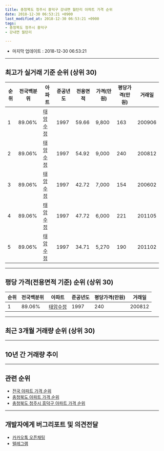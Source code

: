 ```yaml
---
title: 충청북도 청주시 흥덕구 강내면 월탄리 아파트 가격 순위
date: 2018-12-30 06:53:21 +0900
last_modified_at: 2018-12-30 06:53:21 +0900
tags:
- 충청북도 청주시 흥덕구
- 강내면 월탄리

---
```


* 마지막 업데이트 : 2018-12-30 06:53:21

---

## 최고가 실거래 기준 순위 (상위 30)


|순위|전국백분위|아파트|준공년도|전용면적|가격(만원)|평당가격(만원)|거래일|
|---|---|---|---|---|---|---|---|
|1|89.06%|[태암수정](https://search.naver.com/search.naver?query=%EC%B6%A9%EC%B2%AD%EB%B6%81%EB%8F%84+%EC%B2%AD%EC%A3%BC%EC%8B%9C+%ED%9D%A5%EB%8D%95%EA%B5%AC+%EA%B0%95%EB%82%B4%EB%A9%B4+%EC%9B%94%ED%83%84%EB%A6%AC+%ED%83%9C%EC%95%94%EC%88%98%EC%A0%95)|1997|59.66|9,800|163|200906|
|2|89.06%|[태암수정](https://search.naver.com/search.naver?query=%EC%B6%A9%EC%B2%AD%EB%B6%81%EB%8F%84+%EC%B2%AD%EC%A3%BC%EC%8B%9C+%ED%9D%A5%EB%8D%95%EA%B5%AC+%EA%B0%95%EB%82%B4%EB%A9%B4+%EC%9B%94%ED%83%84%EB%A6%AC+%ED%83%9C%EC%95%94%EC%88%98%EC%A0%95)|1997|54.92|9,000|240|200812|
|3|89.06%|[태암수정](https://search.naver.com/search.naver?query=%EC%B6%A9%EC%B2%AD%EB%B6%81%EB%8F%84+%EC%B2%AD%EC%A3%BC%EC%8B%9C+%ED%9D%A5%EB%8D%95%EA%B5%AC+%EA%B0%95%EB%82%B4%EB%A9%B4+%EC%9B%94%ED%83%84%EB%A6%AC+%ED%83%9C%EC%95%94%EC%88%98%EC%A0%95)|1997|42.72|7,000|154|200602|
|4|89.06%|[태암수정](https://search.naver.com/search.naver?query=%EC%B6%A9%EC%B2%AD%EB%B6%81%EB%8F%84+%EC%B2%AD%EC%A3%BC%EC%8B%9C+%ED%9D%A5%EB%8D%95%EA%B5%AC+%EA%B0%95%EB%82%B4%EB%A9%B4+%EC%9B%94%ED%83%84%EB%A6%AC+%ED%83%9C%EC%95%94%EC%88%98%EC%A0%95)|1997|47.72|6,000|221|201105|
|5|89.06%|[태암수정](https://search.naver.com/search.naver?query=%EC%B6%A9%EC%B2%AD%EB%B6%81%EB%8F%84+%EC%B2%AD%EC%A3%BC%EC%8B%9C+%ED%9D%A5%EB%8D%95%EA%B5%AC+%EA%B0%95%EB%82%B4%EB%A9%B4+%EC%9B%94%ED%83%84%EB%A6%AC+%ED%83%9C%EC%95%94%EC%88%98%EC%A0%95)|1997|34.71|5,270|190|201102|


---

## 평당 가격(전용면적 기준) 순위 (상위 30)


|순위|전국백분위|아파트|준공년도|평당가격(만원)|거래일|
|---|---|---|---|---|---|
|1|89.06%|[태암수정](https://search.naver.com/search.naver?query=%EC%B6%A9%EC%B2%AD%EB%B6%81%EB%8F%84+%EC%B2%AD%EC%A3%BC%EC%8B%9C+%ED%9D%A5%EB%8D%95%EA%B5%AC+%EA%B0%95%EB%82%B4%EB%A9%B4+%EC%9B%94%ED%83%84%EB%A6%AC+%ED%83%9C%EC%95%94%EC%88%98%EC%A0%95)|1997|240|200812|


---

## 최근 3개월 거래량 순위 (상위 30)


<div style="width:100%;">
    <canvas id="deal_count_ranking" height="250"></canvas>
</div>


<script>
new Chart(document.getElementById("deal_count_ranking"), {
    type: 'horizontalBar',
    data: {
        labels: ['태암수정'],
        datasets: [{
            label: '실거래 수',
            data: [2],
            borderColor: "rgba(255, 0, 128, 1)",
            backgroundColor: "rgba(255, 0, 128, 0.5)",
            fill: false,
        }]
    },
    options: {
        responsive: true,
        title: {
            display: true,
            text: '최근 3개월 거래량 순위'
        },
        tooltips: {
            mode: 'index',
            intersect: false,
            callbacks: {
                title: function(tooltipItems, data) {
                    return "실거래 수:";
                },
                label: function(tooltipItem, data) {
                    return data.labels[tooltipItem.index] + ": " + tooltipItem.xLabel;
                }
            }
        },
        hover: {
            mode: 'nearest',
            intersect: true
        },
        scales: {
            xAxes: [{
                display: true,
                scaleLabel: {
                    display: true,
                    labelString: '실거래 수'
                },
                ticks: {
                    suggestedMin: 0,
                }
            }],
            yAxes: [{
                display: true,
                ticks: {
                    autoSkip: false,
                    callback: function(value, index, values) {
                        if (value.length > 15)
                            return value.substr(0, 13) + "...";
                        else
                            return value;
                    }
                },
                scaleLabel: {
                    display: false,
                }
            }]
        }
    }
});

</script>


---

## 10년 간 거래량 추이


<div style="width:100%;">
    <canvas id="deal_progress" height="250"></canvas>
</div>

<script>
new Chart(document.getElementById("deal_progress"), {
    type: 'line',
    data: {
        labels: ['200812','200901','200902','200903','200904','200905','200906','200907','200908','200909','200910','200911','200912','201001','201002','201003','201004','201005','201006','201007','201008','201009','201010','201011','201012','201101','201102','201103','201104','201105','201106','201107','201108','201109','201110','201111','201112','201201','201202','201203','201204','201205','201206','201207','201208','201209','201210','201211','201212','201301','201302','201303','201304','201305','201306','201307','201308','201309','201310','201311','201312','201401','201402','201403','201404','201405','201406','201407','201408','201409','201410','201411','201412','201501','201502','201503','201504','201505','201506','201507','201508','201509','201510','201511','201512','201601','201602','201603','201604','201605','201606','201607','201608','201609','201610','201611','201612','201701','201702','201703','201704','201705','201706','201707','201708','201709','201710','201711','201712','201801','201802','201803','201804','201805','201806','201807','201808','201809','201810','201811','201812'],
        datasets: [{
            label: '실거래 수',
            pointRadius: 1,
            data: [2, 3, 3, 4, 1, 0, 1, 1, 0, 1, 1, 0, 0, 0, 1, 1, 0, 0, 2, 0, 3, 3, 0, 2, 1, 1, 6, 1, 2, 3, 0, 3, 1, 1, 5, 1, 4, 3, 2, 4, 4, 4, 2, 1, 1, 3, 3, 4, 5, 5, 2, 3, 3, 4, 3, 2, 0, 2, 5, 3, 7, 7, 0, 4, 3, 2, 1, 0, 0, 1, 2, 7, 4, 5, 3, 5, 2, 1, 2, 2, 2, 3, 3, 1, 2, 3, 5, 0, 0, 2, 2, 1, 0, 0, 1, 1, 3, 2, 2, 0, 1, 1, 2, 0, 1, 1, 3, 2, 0, 2, 1, 2, 1, 1, 2, 0, 0, 1, 1, 1, 0],
            borderColor: "rgba(255, 201, 14, 1)",
            backgroundColor: "rgba(255, 201, 14, 0.5)",
            fill: true,
        }]
    },
    options: {
        responsive: true,
        title: {
            display: true,
            text: '10년간 거래량 추이'
        },
        tooltips: {
            mode: 'index',
            intersect: false,
        },
        hover: {
            mode: 'nearest',
            intersect: true
        },
        scales: {
            xAxes: [{
                display: true,
                scaleLabel: {
                    display: true,
                    labelString: '년/월'
                }
            }],
            yAxes: [{
                display: true,
                ticks: {
                    suggestedMin: 0,
                },
                scaleLabel: {
                    display: true,
                    labelString: '실거래 수'
                }
            }]
        }
    }
});

</script>


---

## 관련 순위

- [전국 아파트 가격 순위](https://inasie.github.io/apt-ranking/전국)
- [충청북도 아파트 가격 순위](https://inasie.github.io/apt-ranking/충청북도)
- [충청북도 청주시 흥덕구 아파트 가격 순위](https://inasie.github.io/apt-ranking/충청북도-청주시-흥덕구)


---

## 개발자에게 버그리포트 및 의견전달

- [카카오톡 오픈채팅](https://open.kakao.com/o/gLJUAP4)
- [텔레그램](https://t.me/inasie)

